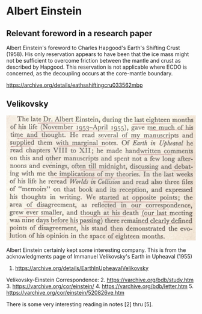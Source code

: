 # Albert Einstein

## Relevant foreword in a research paper

Albert Einstein's foreword to Charles Hapgood's Earth's Shifting Crust (1958). His only reservation appears to have been that the ice mass might not be sufficient to overcome friction between the mantle and crust as described by Hapgood. This reservation is not applicable where ECDO is concerned, as the decoupling occurs at the core-mantle boundary.

https://archive.org/details/eathsshiftingcru033562mbp

## Velikovsky

![](img/velikovsky-einstein.jpg)

Albert Einstein certainly kept some interesting company. This is from the acknowledgments page of Immanuel Velikovsky's Earth in Upheaval (1955)
1. https://archive.org/details/EarthInUpheavalVelikovsky

Velikovsky-Einstein Correspondence:
2. https://varchive.org/bdb/study.htm
3. https://varchive.org/cor/einstein/
4. https://varchive.org/bdb/letter.htm
5. https://varchive.org/cor/einstein/520826ve.htm

There is some very interesting reading in notes [2] thru [5].